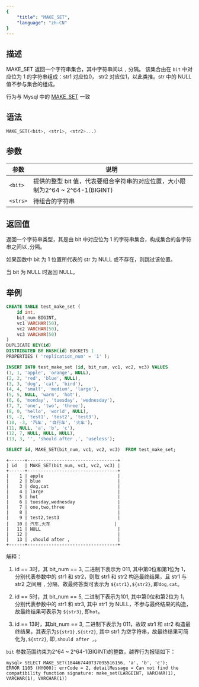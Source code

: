 ```yaml
---
{
    "title": "MAKE_SET",
    "language": "zh-CN"
}
---
```


## 描述

MAKE_SET 返回一个字符串集合，其中字符串间以 `,` 分隔。
该集合由在 `bit` 中对应位为 1 的字符串组成：str1 对应位0， str2 对应位1，以此类推。str 中的 NULL 值不参与集合的组成。

行为与 Mysql 中的 [MAKE_SET](https://dev.mysql.com/doc/refman/8.4/en/string-functions.html#function_make-set) 一致

## 语法

```sql
MAKE_SET(<bit>, <str1>, <str2>...)
```

## 参数

| 参数             | 说明                                                                      |
|----------------|-----------------------------------------------------------------------------|
| `<bit>`        | 提供的整型 bit 值，代表要组合字符串的对应位置，大小限制为2^64 ~ 2^64-1(BIGINT)  |
| `<strs>`       | 待组合的字符串                                                              |

## 返回值

返回一个字符串类型，其是由 bit 中对应位为 1 的字符串集合，构成集合的各字符串之间以`,`分隔。

如果函数中 bit 为 1 位置所代表的 str 为 NULL 或不存在，则跳过该位置。

当 bit 为 NULL 时返回 NULL。

## 举例

```sql
CREATE TABLE test_make_set (
	id int,
    bit_num BIGINT,
    vc1 VARCHAR(50),
    vc2 VARCHAR(50),
    vc3 VARCHAR(50)
)
DUPLICATE KEY(id)
DISTRIBUTED BY HASH(id) BUCKETS 1
PROPERTIES ( 'replication_num' = '1' );

INSERT INTO test_make_set (id, bit_num, vc1, vc2, vc3) VALUES
(1, 1, 'apple', 'orange', NULL),
(2, 2, 'red', 'blue', NULL),
(3, 3, 'dog', 'cat', 'bird'),
(4, 4, 'small', 'medium', 'large'),
(5, 5, NULL, 'warm', 'hot'),
(6, 6, 'monday', 'tuesday', 'wednesday'),
(7, 7, 'one', 'two', 'three'),
(8, 0, 'hello', 'world', NULL),
(9, -2, 'test1', 'test2', 'test3'),
(10, -3, '汽车', '自行车', '火车'),
(11, NULL, 'a', 'b', 'c'),
(12, 7, NULL, NULL, NULL),
(13, 3, '', 'should after ,', 'useless');
```

```sql
SELECT id, MAKE_SET(bit_num, vc1, vc2, vc3)  FROM test_make_set;
```
```text
+------+----------------------------------+
| id   | MAKE_SET(bit_num, vc1, vc2, vc3) |
+------+----------------------------------+
|    1 | apple                            |
|    2 | blue                             |
|    3 | dog,cat                          |
|    4 | large                            |
|    5 | hot                              |
|    6 | tuesday,wednesday                |
|    7 | one,two,three                    |
|    8 |                                  |
|    9 | test2,test3                      |
|   10 | 汽车,火车                        |
|   11 | NULL                             |
|   12 |                                  |
|   13 | ,should after ,                  |
+------+----------------------------------+
```
解释：
1. id == 3时，其 bit_num == 3, 二进制下表示为 011, 其中第0位和第1位为 1，分别代表参数中的 str1 和 str2，则取 str1 和 str2 构造最终结果，且 str1 与 str2 之间用 `,` 分隔，故最终答案可表示为 `${str1},${str2}`, 即`dog,cat`。

2. id == 5时，其 bit_num == 5, 二进制下表示为101, 其中第0位和第2位为 1，分别代表参数中的 str1 和 str3, 其中 str1 为 NULL，不参与最终结果的构造，故最终结果可表示为 `${str3}`, 即`hot`。

3. id == 13时，其bit_num == 3, 二进制下表示为 011，故取 str1 和 str2 构造最终结果，其表示为`${str1},${str2}`, 其中 str1 为空字符串，故最终结果可简化为`,${str2}`, 即`,should after ,`。

`bit` 参数范围约束为2^64 ~ 2^64-1(BIGINT)的整数，越界行为报错如下：
```text
mysql> SELECT MAKE_SET(184467440737095516156, 'a', 'b', 'c');
ERROR 1105 (HY000): errCode = 2, detailMessage = Can not find the compatibility function signature: make_set(LARGEINT, VARCHAR(1), VARCHAR(1), VARCHAR(1))
```